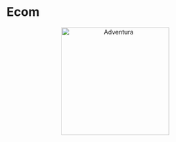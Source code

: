# Ecom
<p align="center">
<img width="250" src="
https://github.com/user-attachments/assets/a7a5b657-ac17-4cd5-9a7a-4fbe33e15011"
alt="Adventura">
</p>

